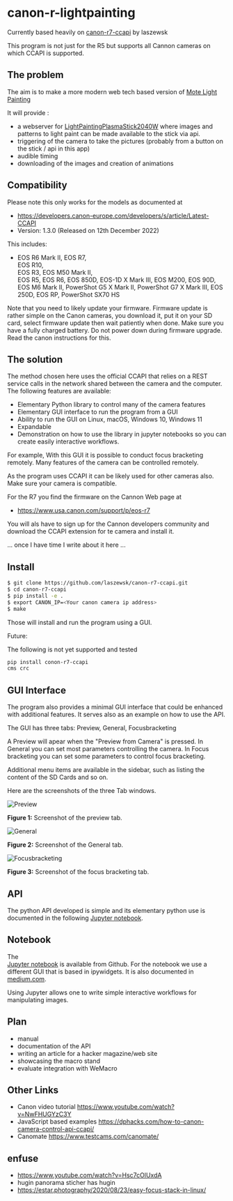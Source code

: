# canon-r-lightpainting


Currently based heavily on [canon-r7-ccapi](https://github.com/laszewsk/canon-r7-ccapi) by laszewsk


This program is not just for the R5 but supports all Cannon cameras on which CCAPI is supported. 

## The problem

The aim is to make a more modern web tech based version of [Mote Light Painting](https://github.com/EduMake/mote_light_painting )

It will provide :
* a webserver for [LightPaintingPlasmaStick2040W](https://github.com/stretchyboy/LightPaintingPlasmaStick2040W) where images and patterns to light paint can be made available to the stick via api.
* triggering of the camera to take the pictures (probably from a button on the stick / api in this app)
* audible timing
* downloading of the images and creation of animations


## Compatibility 

Please note this only works for the models as documented at
* https://developers.canon-europe.com/developers/s/article/Latest-CCAPI
* Version: 1.3.0 (Released on 12th December 2022)

This includes:

* EOS R6 Mark II,
  EOS R7,	
  EOS R10,	
  EOS R3,
  EOS M50 Mark II,	
  EOS R5,
  EOS R6,
  EOS 850D,	
  EOS-1D X Mark III, 
  EOS M200,
  EOS 90D,
  EOS M6 Mark II,
  PowerShot G5 X Mark II,
  PowerShot G7 X Mark III,
  EOS 250D,
  EOS RP,
  PowerShot SX70 HS

Note that you need to likely update your firmware. Firmware update is rather simple on the Canon cameras, you download it, put it on your SD card, select firmware update then wait patiently when done. Make sure you have a fully charged battery. Do not power down during firmware upgrade. Read the canon instructions for this.

## The solution

The method chosen here uses the official CCAPI that relies on a REST service
calls in the network shared between the camera and the computer. The following
features are available:

* Elementary Python library to control many of the camera features
* Elementary GUI interface to run the program from a GUI
* Ability to run the GUI on Linux, macOS, Windows 10, Windows 11
* Expandable
* Demonstration on how to use the library in jupyter notebooks so you can create easily interactive workflows.

For example, With this GUI it is possible to conduct focus bracketing remotely. Many
features of the camera can be controlled remotely.

As the program uses CCAPI it can be likely used for other cameras also.
Make sure your camera is compatible.

For the R7 you find the firmware on the Cannon Web page at 

* https://www.usa.canon.com/support/p/eos-r7

You will als have to sign up for the Cannon developers community and download the CCAPI extension for te camera and install it.

... once I have time I write about it here ... 

## Install

```bash
$ git clone https://github.com/laszewsk/canon-r7-ccapi.git
$ cd canon-r7-ccapi
$ pip install -e .
$ export CANON_IP=<Your canon camera ip address>
$ make
```

Those will install and run the program using a GUI.

Future:

The following is not yet supported and tested

```bash
pip install conon-r7-ccapi
cms crc
```

## GUI Interface

The program also provides a minimal GUI interface that could be 
enhanced with additional features. It serves also as an example
on how to use the API.

The GUI has three tabs: Preview, General, Focusbracketing

A Preview will apear when the "Preview from Camera" is pressed.
In General you can set most parameters controlling the camera.
In Focus bracketing you can set some parameters to control focus bracketing.

Additional menu items are available in the sidebar, such as listing the content
of the SD Cards and so on.

Here are the screenshots of the three Tab windows.

![Preview](images/preview.png)

**Figure 1:** Screenshot of the preview tab.

![General](images/general_settigs.png)

**Figure 2:** Screenshot of the General tab.

![Focusbracketing](images/fousbracketing.png)

**Figure 3:** Screenshot of the focus bracketing tab.

## API

The python API developed is simple and its elementary python 
use is documented in the following 
[Jupyter notebook](examples/notebook.ipynb). 


## Notebook

The  
[Jupyter notebook](examples/notebook.ipynb) is available from Github.
For the notebook we use 
a different GUI that is based in ipywidgets.
It is also documented in [medium.com](https://medium.com/@laszewski/using-jupyter-notebooks-to-control-your-canon-camera-936d6b5ac0a4).

Using Jupyter allows one to write simple interactive workflows for manipulating images.


## Plan

* manual
* documentation of the API
* writing an article for a hacker magazine/web site
* showcasing the macro stand
* evaluate integration with WeMacro

## Other Links

* Canon video tutorial https://www.youtube.com/watch?v=NwFHUGYzC3Y
* JavaScript based examples https://dphacks.com/how-to-canon-camera-control-api-ccapi/
* Canomate https://www.testcams.com/canomate/


## enfuse

* https://www.youtube.com/watch?v=Hsc7cOlUxdA
* hugin panorama sticher has hugin
* https://estar.photography/2020/08/23/easy-focus-stack-in-linux/
